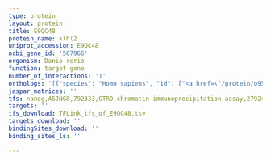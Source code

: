 ```yaml
---
type: protein
layout: protein
title: E9QC48
protein_name: klhl2
uniprot_accession: E9QC48
ncbi_gene_id: '567966'
organism: Danio rerio
function: target gene
number_of_interactions: '1'
orthologs: '[{"species": "Homo sapiens", "id": ["<a href=\"/protein/o95198\">O95198</a>"]}, {"species": "Mus musculus", "id": ["<a href=\"/protein/q8jzp3\">Q8JZP3</a>"]}, {"species": "Rattus norvegicus", "id": ["<a href=\"/protein/a0a0a0my35\">A0A0A0MY35</a>"]}, {"species": "Caenorhabditis elegans", "id": ["<a href=\"/protein/g5egs4\">G5EGS4</a>"]}]'
jaspar_matrices: ''
tfs: nanog,A5JNG8,792333,GTRD,chromatin immunoprecipitation assay,27924024%5Buid%5D,No
targets: ''
tfs_download: TFLink_tfs_of_E9QC48.tsv
targets_download: ''
bindingSites_download: ''
binding_sites_ls: ''

---
```

